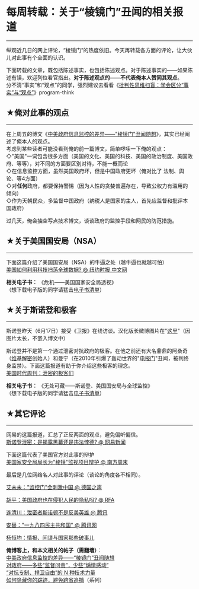 # 每周转载：关于“棱镜门”丑闻的相关报道 

-----

 纵观近几日的网上评论，“棱镜门”的热度依旧。今天再转载各方面的评论，让大伙儿对此事有个全面的认识。  
   
 下面转载的文章，既包括陈述事实，也包括陈述观点。对于陈述事实的——如果陈述有误，欢迎列位看官指出。**对于陈述观点的——不代表俺本人赞同其观点**。  
 分不清“事实”和“观点”的同学，强烈建议去看看《[批判性思维扫盲：学会区分“事实”与“观点”](https://program-think.blogspot.com/2013/05/difference-between-fact-and-opinion.html)》program-think  
   
   
 ## ★俺对此事的观点
--------

  
 在上周五的博文《[中美政府信息监控的差异——"棱镜门"丑闻随想](https://program-think.blogspot.com/2013/06/usa-vs-china.html)》，其实已经阐述了俺本人的观点。  
 考虑到某些读者可能没看到俺的前一篇博文，简单啰嗦一下俺的观点：  
 ◇"美国"一词包含很多方面（美国的文化、美国的科技、美国的政治制度、美国政府、等等），对不同的方面要区别对待，不能一概而论  
 ◇在信息监控方面，虽然美国政府坏，但是中国政府更坏（俺对比了 法制、舆论、等4方面）  
 ◇对**任何**政府，都要保持警惕（因为人性的贪婪普遍存在，导致公权力有滥用的倾向）  
 ◇作为天朝民众，多监督中国政府（纳税人是国家的主人，首先应监督和批评本国政府）  
   
 过几天，俺会抽空写点技术博文，谈谈政府的监控手段和网民的防范措施。  
   
   
 ## ★关于美国国安局（NSA）
-------------

  
 下面这篇介绍了美国国安局（NSA）的牛逼之处（越牛逼也就越可怕）  
 [美国如何利用科技扫荡全球数据? @ 纽约时报 中文网](https://cn.nytimes.com/usa/20130613/c13nsa/)  
   
 **相关电子书：** 
 《危机——美国国家安全局透视》  
 （想下载电子版的同学请猛击[电子书清单](https://github.com/programthink/books)）  
   
   
 ## ★关于斯诺登和极客
---------

  
 斯诺登昨天（6月17日）接受《卫报》在线访谈。汉化版长微博图片在"[这里](https://chinadigitaltimes.net/chinese/files/2013/06/70e11e0fjw1e5rqaiu9v8j20jq4lzb29.jpg)"（因图片太长，不嵌入博文中）  
   
 斯诺登并不是第一个通过泄密对抗政府的极客。在他之前还有大名鼎鼎的阿桑奇（[维基解密](https://zh.wikipedia.org/wiki/%E7%BB%B4%E5%9F%BA%E8%A7%A3%E5%AF%86)创始人）和曼宁（在2010年引爆了轰动世界的"[电报门](https://zh.wikipedia.org/wiki/%E7%BB%B4%E5%9F%BA%E8%A7%A3%E5%AF%86%E6%B3%84%E9%9C%B2%E7%BE%8E%E5%9B%BD%E5%A4%96%E4%BA%A4%E7%94%B5%E6%8A%A5%E4%BA%8B%E4%BB%B6)"丑闻，被判终身监禁）。下面这篇报道有助于你介绍这些极客的理念。  
 [美国时代周刊：泄密的极客们](http://news.china.com.cn/live/2013-06/17/content_20583041.htm)  
   
 **相关电子书：** 
 《无处可藏——斯诺登、美国国安局与全球监控》  
 （想下载电子版的同学请猛击[电子书清单](https://github.com/programthink/books)）  
   
   
 ## ★其它评论
-----

  
 网易的这篇报道，汇总了正反两面的观点，避免偏听偏信。  
 [斯诺登泄密：是揭露黑幕还是违法悖德? @ 网易新闻](http://view.163.com/special/reviews/snowden0614.html)  
   
 下面这篇代表了美国官方对此事的辩护  
 [美国家安全局局长为"棱镜"监视项目辩护 @ 南方周末](http://www.infzm.com/content/91452)  
   
 最后是几位网络名人对此事的评论（谈论的角度各不相同）。  
   
 [艾未未："监控门"会刺激中国 @ 德国之声](http://www.dw.de/a-16876173)  
   
 [胡平：美国政府也在侵犯人民的隐私吗? @ RFA](https://www.rfa.org/mandarin/pinglun/huping/yinsi-06172013150841.html)  
   
 [连清川：泄密者斯诺顿不是反美英雄 @ 腾讯](http://dajia.qq.com/blog/218405017807604)  
   
 [安替："一九八四民主共和国" @ 腾讯网](http://dajia.qq.com/blog/285915032728842)  
   
 [杨恒均：情报、间谍与国家那些破事儿](http://yanghengjunbk.blog.163.com/blog/static/4596419320135169532604/)  
   
   
 **俺博客上，和本文相关的帖子（需翻墙）**：  
 [中美政府信息监控的差异——“棱镜门”丑闻随想](https://program-think.blogspot.com/2013/06/usa-vs-china.html)  
 [对政府——多些“监督问责”，少些“煽情感动”](https://program-think.blogspot.com/2013/04/more-supervision-less-thankfulness.html)  
 [“对抗专制、捍卫自由”的 N 种技术力量](https://program-think.blogspot.com/2015/08/Technology-and-Freedom.html)  
 [如何隐藏你的踪迹，避免跨省追捕](https://program-think.blogspot.com/2010/04/howto-cover-your-tracks-0.html)（系列） 